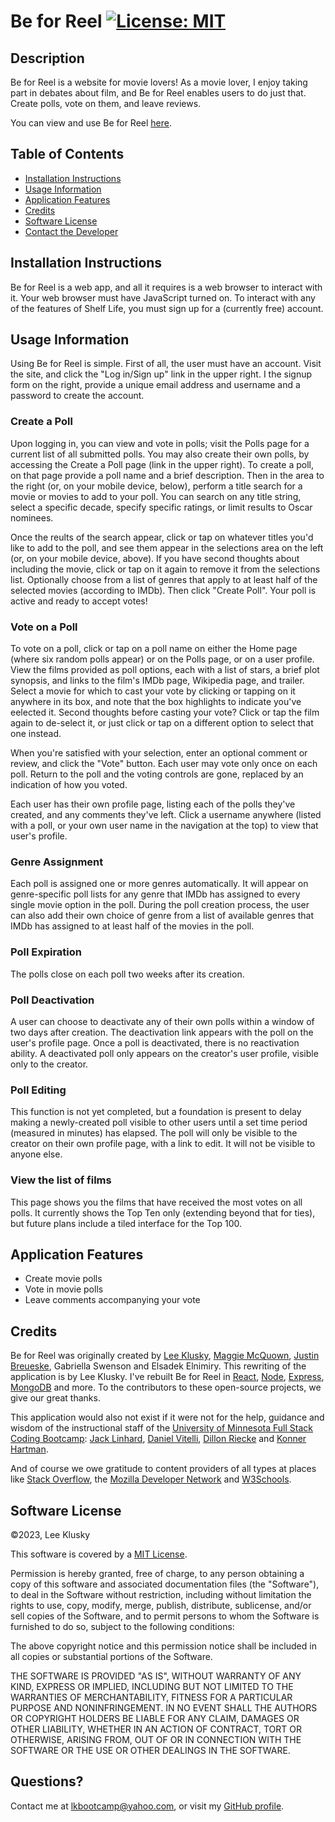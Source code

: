 # Be for Reel [![License: MIT](https://img.shields.io/badge/License-MIT-yellow.svg)](https://opensource.org/licenses/MIT)

## Description

Be for Reel is a website for movie lovers! As a movie lover, I enjoy taking part in debates about film, and Be for Reel enables users to do just that. Create polls, vote on them, and leave reviews.

You can view and use Be for Reel [here](https://be-4-reel-9f2cbf237830.herokuapp.com).

## Table of Contents

- [Installation Instructions](#installation-instructions)
- [Usage Information](#usage-information)
- [Application Features](#application-features)
- [Credits](#credits)
- [Software License](#software-license)
- [Contact the Developer](#contact-the-developer)

## Installation Instructions

Be for Reel is a web app, and all it requires is a web browser to interact with it. Your web browser must have JavaScript turned on. To interact with any of the features of Shelf Life, you must sign up for a (currently free) account.

## Usage Information

Using Be for Reel is simple. First of all, the user must have an account. Visit the site, and click the "Log in/Sign up" link in the upper right. I the signup form on the right, provide a unique email address and username and a password to create the account.

### Create a Poll

Upon logging in, you can view and vote in polls; visit the Polls page for a current list of all submitted polls. You may also create their own polls, by accessing the Create a Poll page (link in the upper right). To create a poll, on that page provide a poll name and a brief description. Then in the area to the right (or, on your mobile device, below), perform a title search for a movie or movies to add to your poll. You can search on any title string, select a specific decade, specify specific ratings, or limit results to Oscar nominees.

Once the reults of the search appear, click or tap on whatever titles you'd like to add to the poll, and see them appear in the selections area on the left (or, on your mobile device, above). If you have second thoughts about including the movie, click or tap on it again to remove it from the selections list. Optionally choose from a list of genres that apply to at least half of the selected movies (according to IMDb). Then click "Create Poll". Your poll is active and ready to accept votes!

### Vote on a Poll

To vote on a poll, click or tap on a poll name on either the Home page (where six random polls appear) or on the Polls page, or on a user profile. View the films provided as poll options, each with a list of stars, a brief plot synopsis, and links to the film's IMDb page, Wikipedia page, and trailer. Select a movie for which to cast your vote by clicking or tapping on it anywhere in its box, and note that the box highlights to indicate you've eelected it. Second thoughts before casting your vote? Click or tap the film again to de-select it, or just click or tap on a different option to select that one instead.

When you're satisfied with your selection, enter an optional comment or review, and click the "Vote" button. Each user may vote only once on each poll. Return to the poll and the voting controls are gone, replaced by an indication of how you voted.

Each user has their own profile page, listing each of the polls they've created, and any comments they've left. Click a username anywhere (listed with a poll, or your own user name in the navigation at the top) to view that user's profile.

### Genre Assignment

Each poll is assigned one or more genres automatically. It will appear on genre-specific poll lists for any genre that IMDb has assigned to every single movie option in the poll. During the poll creation process, the user can also add their own choice of genre from a list of available genres that IMDb has assigned to at least half of the movies in the poll.

### Poll Expiration

The polls close on each poll two weeks after its creation.

### Poll Deactivation

A user can choose to deactivate any of their own polls within a window of two days after creation. The deactivation link appears with the poll on the user's profile page. Once a poll is deactivated, there is no reactivation ability. A deactivated poll only appears on the creator's user profile, visible only to the creator.

### Poll Editing

This function is not yet completed, but a foundation is present to delay making a newly-created poll visible to other users until a set time period (measured in minutes) has elapsed. The poll will only be visible to the creator on their own profile page, with a link to edit. It will not be visible to anyone else.

### View the list of films

This page shows you the films that have received the most votes on all polls. It currently shows the Top Ten only (extending beyond that for ties), but future plans include a tiled interface for the Top 100.

## Application Features

- Create movie polls
- Vote in movie polls
- Leave comments accompanying your vote

## Credits

Be for Reel was originally created by [Lee Klusky](https://www.linkedin.com/in/lee-klusky/), [Maggie McQuown](https://www.linkedin.com/in/maggie-mcquown/), [Justin Breueske](https://github.com/Justin-Brueske), Gabriella Swenson and Elsadek Elnimiry. This rewriting of the application is by Lee Klusky. I've rebuilt Be for Reel in [React](https://react.dev), [Node](https://nodejs.org), [Express](https://expressjs.com), [MongoDB](https://www.mongodb.com) and more. To the contributors to these open-source projects, we give our great thanks.

This application would also not exist if it were not for the help, guidance and wisdom of the instructional staff of the [University of Minnesota Full Stack Coding Bootcamp](https://bootcamp.umn.edu/coding/): [Jack Linhard](https://www.linkedin.com/in/jack-linhart/), [Daniel Vitelli](https://www.linkedin.com/in/daniel-vitelli/), [Dillon Riecke](https://www.linkedin.com/in/dillon-riecke/) and [Konner Hartman](https://www.linkedin.com/in/konner-hartman/).

And of course we owe gratitude to content providers of all types at places like [Stack Overflow](https://www.stackoverflow.com), the [Mozilla Developer Network](https://developer.mozilla.org) and [W3Schools](https://w3schools.com).

## Software License

©2023, Lee Klusky

This software is covered by a [MIT License](https://opensource.org/licenses/MIT).

Permission is hereby granted, free of charge, to any person obtaining a copy of this software and associated documentation files (the "Software"), to deal in the Software without restriction, including without limitation the rights to use, copy, modify, merge, publish, distribute, sublicense, and/or sell copies of the Software, and to permit persons to whom the Software is furnished to do so, subject to the following conditions:

The above copyright notice and this permission notice shall be included in all copies or substantial portions of the Software.

THE SOFTWARE IS PROVIDED "AS IS", WITHOUT WARRANTY OF ANY KIND, EXPRESS OR IMPLIED, INCLUDING BUT NOT LIMITED TO THE WARRANTIES OF MERCHANTABILITY, FITNESS FOR A PARTICULAR PURPOSE AND NONINFRINGEMENT. IN NO EVENT SHALL THE AUTHORS OR COPYRIGHT HOLDERS BE LIABLE FOR ANY CLAIM, DAMAGES OR OTHER LIABILITY, WHETHER IN AN ACTION OF CONTRACT, TORT OR OTHERWISE, ARISING FROM, OUT OF OR IN CONNECTION WITH THE SOFTWARE OR THE USE OR OTHER DEALINGS IN THE SOFTWARE.

## Questions?

Contact me at <a href="mailto:lkbootcamp@yahoo.com">lkbootcamp@yahoo.com</a>, or visit my [GitHub profile](https://www.github.com/lkalliance).
